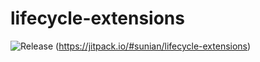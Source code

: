 # lifecycle-extensions

![Release](https://jitpack.io/v/sunian/lifecycle-extensions.svg)
(https://jitpack.io/#sunian/lifecycle-extensions)